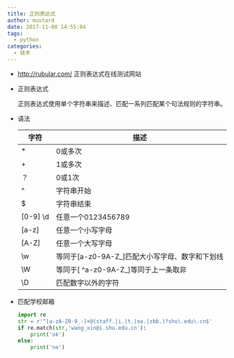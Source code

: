 ```yaml
---
title: 正则表达式
author: mustard
date: 2017-11-08 14:55:04
tags:
  - python
categories:
  - 技术
---
```


- http://rubular.com/   正则表达式在线测试网站

- 正则表达式

  正则表达式使用单个字符串来描述、匹配一系列匹配某个句法规则的字符串。

- 语法

  | 字符         | 描述                            |
  | ---------- | ----------------------------- |
  | *          | 0或多次                          |
  | +          | 1或多次                          |
  | ？          | 0或1次                          |
  | ^          | 字符串开始                         |
  | $          | 字符串结束                         |
  | [0-9]   \d | 任意一个0123456789                |
  | [a-z]      | 任意一个小写字母                      |
  | [A-Z]      | 任意一个大写字母                      |
  | \w         | 等同于[a-z0-9A-Z_]匹配大小写字母、数字和下划线 |
  | \W         | 等同于[ ^a-z0-9A-Z_]等同于上一条取非     |
  | \D         | 匹配数字以外的字符                     |

- 匹配学校邮箱

  ```python
  import re
  str = r'^[a-zA-Z0-9_-]+@(staff.|i.|t.|oa.|zbb.)?shu\.edu\.cn$'
  if re.match(str,'wang_xin@i.shu.edu.cn'):
      print('ok')
  else:
      print('no')
  ```

  ​

